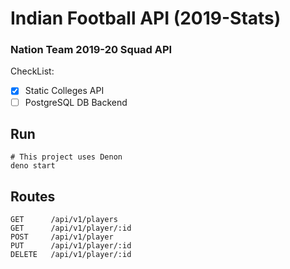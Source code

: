 # Indian Football API (2019-Stats)

### Nation Team 2019-20 Squad API 

CheckList:

- [x] Static Colleges API
- [ ] PostgreSQL DB Backend

## Run

```
# This project uses Denon
deno start
```

## Routes

```
GET      /api/v1/players  
GET      /api/v1/player/:id
POST     /api/v1/player  
PUT      /api/v1/player/:id
DELETE   /api/v1/player/:id
```
